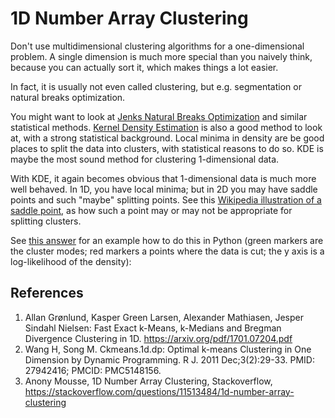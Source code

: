 # 1D Number Array Clustering

Don't use multidimensional clustering algorithms for a one-dimensional problem. A single dimension is much more special than you naively think, because you can actually sort it, which makes things a lot easier.

In fact, it is usually not even called clustering, but e.g. segmentation or natural breaks optimization.

You might want to look at [Jenks Natural Breaks Optimization](https://en.wikipedia.org/wiki/Jenks_natural_breaks_optimization) and similar statistical methods. [Kernel Density Estimation](https://en.wikipedia.org/wiki/Kernel_density_estimation) is also a good method to look at, with a strong statistical background. Local minima in density are be good places to split the data into clusters, with statistical reasons to do so. KDE is maybe the most sound method for clustering 1-dimensional data.

With KDE, it again becomes obvious that 1-dimensional data is much more well behaved. In 1D, you have local minima; but in 2D you may have saddle points and such "maybe" splitting points. See this [Wikipedia illustration of a saddle point](http://en.wikipedia.org/wiki/File:Saddle_pt.jpg), as how such a point may or may not be appropriate for splitting clusters.

See [this answer](https://stackoverflow.com/a/35151947/1060350) for an example how to do this in Python (green markers are the cluster modes; red markers a points where the data is cut; the y axis is a log-likelihood of the density):

## References
1. Allan Grønlund, Kasper Green Larsen, Alexander Mathiasen, Jesper Sindahl Nielsen:
Fast Exact k-Means, k-Medians and Bregman Divergence Clustering in 1D.
https://arxiv.org/pdf/1701.07204.pdf
1. Wang H, Song M. Ckmeans.1d.dp: Optimal k-means Clustering in One Dimension by Dynamic Programming. R J. 2011 Dec;3(2):29-33. PMID: 27942416; PMCID: PMC5148156.
1. Anony Mousse, 1D Number Array Clustering, Stackoverflow, https://stackoverflow.com/questions/11513484/1d-number-array-clustering
